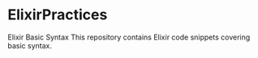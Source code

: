 # ElixirPractices

Elixir Basic Syntax
This repository contains Elixir code snippets covering basic syntax.
